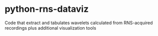 # python-rns-dataviz
Code that extract and tabulates wavelets calculated from RNS-acquired recordings plus additional visualization tools 
